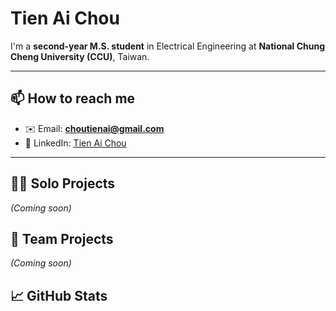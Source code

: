 # Tien Ai Chou

I'm a **second-year M.S. student** in Electrical Engineering at **National Chung Cheng University (CCU)**, Taiwan.

---

## 📫 How to reach me
- ✉️ Email: **choutienai@gmail.com**
- 👔 LinkedIn: [Tien Ai Chou](https://www.linkedin.com/in/tien-ai-chou-25b192312/)

---

## 🧑‍💻 Solo Projects
*(Coming soon)*

## 🤝 Team Projects
*(Coming soon)*

## 📈 GitHub Stats
<!-- You can embed GitHub stats here once ready -->

  
<!--
**chouai925/chouai925** is a ✨ _special_ ✨ repository because its `README.md` (this file) appears on your GitHub profile.

Here are some ideas to get you started:

- 🔭 I’m currently working on ...
- 🌱 I’m currently learning ...
- 👯 I’m looking to collaborate on ...
- 🤔 I’m looking for help with ...
- 💬 Ask me about ...
- 📫 How to reach me: ...
- 😄 Pronouns: ...
- ⚡ Fun fact: ...
-->
